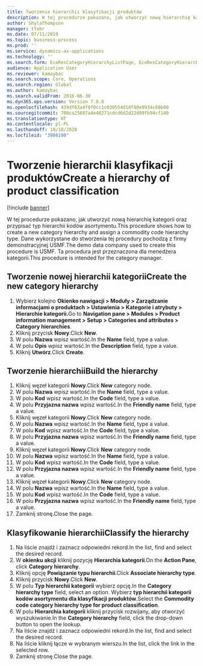 ```yaml
---
title: Tworzenie hierarchii klasyfikacji produktów
description: W tej procedurze pokazano, jak utworzyć nową hierarchię kategorii oraz przypisać typ hierarchii kodów asortymentu.
author: ShylaThompson
manager: tfehr
ms.date: 07/11/2019
ms.topic: business-process
ms.prod: ''
ms.service: dynamics-ax-applications
ms.technology: ''
ms.search.form: EcoResCategoryHierarchyListPage, EcoResCategoryHierarchyCreate, EcoResCategory, EcoResCategoryHierarchyRole, EcoResProductCategory, EcoResCategorySearchList, EcoResCategoryHierarchyFactbox, EcoResCategoryFriendlyName, EcoResCategoryAddProduct
audience: Application User
ms.reviewer: kamaybac
ms.search.scope: Core, Operations
ms.search.region: Global
ms.author: kamaybac
ms.search.validFrom: 2016-06-30
ms.dyn365.ops.version: Version 7.0.0
ms.openlocfilehash: 439df63a4f8f0cc1c030554d18f80e9934c88b00
ms.sourcegitcommit: 708ca25687a4e48271cdcd6d2d22d99fb94cf140
ms.translationtype: HT
ms.contentlocale: pl-PL
ms.lasthandoff: 10/10/2020
ms.locfileid: "3986198"
---
```

# <a name="create-a-hierarchy-of-product-classification"></a><span data-ttu-id="851c5-103">Tworzenie hierarchii klasyfikacji produktów</span><span class="sxs-lookup"><span data-stu-id="851c5-103">Create a hierarchy of product classification</span></span>

[!include [banner](../../includes/banner.md)]

<span data-ttu-id="851c5-104">W tej procedurze pokazano, jak utworzyć nową hierarchię kategorii oraz przypisać typ hierarchii kodów asortymentu.</span><span class="sxs-lookup"><span data-stu-id="851c5-104">This procedure shows how to create a new category hierarchy and assign a commodity code hierarchy type.</span></span> <span data-ttu-id="851c5-105">Dane wykorzystane do stworzenia tej procedury pochodzą z firmy demonstracyjnej USMF.</span><span class="sxs-lookup"><span data-stu-id="851c5-105">The demo data company used to create this procedure is USMF.</span></span> <span data-ttu-id="851c5-106">Ta procedura jest przeznaczona dla menedżera kategorii.</span><span class="sxs-lookup"><span data-stu-id="851c5-106">This procedure is intended for the category manager.</span></span>


## <a name="create-the-new-category-hierarchy"></a><span data-ttu-id="851c5-107">Tworzenie nowej hierarchii kategorii</span><span class="sxs-lookup"><span data-stu-id="851c5-107">Create the new category hierarchy</span></span>
1. <span data-ttu-id="851c5-108">Wybierz kolejno **Okienko nawigacji > Moduły > Zarządzanie informacjami o produktach > Ustawienia > Kategorie i atrybuty > Hierarchie kategorii.**</span><span class="sxs-lookup"><span data-stu-id="851c5-108">Go to **Navigation pane > Modules > Product information management > Setup > Categories and attributes > Category hierarchies**.</span></span>
2. <span data-ttu-id="851c5-109">Kliknij przycisk **Nowy**.</span><span class="sxs-lookup"><span data-stu-id="851c5-109">Click **New**.</span></span>
3. <span data-ttu-id="851c5-110">W polu **Nazwa** wpisz wartość.</span><span class="sxs-lookup"><span data-stu-id="851c5-110">In the **Name** field, type a value.</span></span>
4. <span data-ttu-id="851c5-111">W polu **Opis** wpisz wartość.</span><span class="sxs-lookup"><span data-stu-id="851c5-111">In the **Description** field, type a value.</span></span>
5. <span data-ttu-id="851c5-112">Kliknij **Utwórz**.</span><span class="sxs-lookup"><span data-stu-id="851c5-112">Click **Create**.</span></span>

## <a name="build-the-hierarchy"></a><span data-ttu-id="851c5-113">Tworzenie hierarchii</span><span class="sxs-lookup"><span data-stu-id="851c5-113">Build the hierarchy</span></span>
1. <span data-ttu-id="851c5-114">Kliknij węzeł kategorii **Nowy**.</span><span class="sxs-lookup"><span data-stu-id="851c5-114">Click **New** category node.</span></span>
2. <span data-ttu-id="851c5-115">W polu **Nazwa** wpisz wartość.</span><span class="sxs-lookup"><span data-stu-id="851c5-115">In the **Name** field, type a value.</span></span>
3. <span data-ttu-id="851c5-116">W polu **Kod** wpisz wartość.</span><span class="sxs-lookup"><span data-stu-id="851c5-116">In the **Code** field, type a value.</span></span>
4. <span data-ttu-id="851c5-117">W polu **Przyjazna nazwa** wpisz wartość.</span><span class="sxs-lookup"><span data-stu-id="851c5-117">In the **Friendly name** field, type a value.</span></span>
5. <span data-ttu-id="851c5-118">Kliknij węzeł kategorii **Nowy**.</span><span class="sxs-lookup"><span data-stu-id="851c5-118">Click **New** category node.</span></span>
6. <span data-ttu-id="851c5-119">W polu **Nazwa** wpisz wartość.</span><span class="sxs-lookup"><span data-stu-id="851c5-119">In the **Name** field, type a value.</span></span>
7. <span data-ttu-id="851c5-120">W polu **Kod** wpisz wartość.</span><span class="sxs-lookup"><span data-stu-id="851c5-120">In the **Code** field, type a value.</span></span>
8. <span data-ttu-id="851c5-121">W polu **Przyjazna nazwa** wpisz wartość.</span><span class="sxs-lookup"><span data-stu-id="851c5-121">In the **Friendly name** field, type a value.</span></span>
9. <span data-ttu-id="851c5-122">Kliknij węzeł kategorii **Nowy**.</span><span class="sxs-lookup"><span data-stu-id="851c5-122">Click **New** category node.</span></span>
10. <span data-ttu-id="851c5-123">W polu **Nazwa** wpisz wartość.</span><span class="sxs-lookup"><span data-stu-id="851c5-123">In the **Name** field, type a value.</span></span>
11. <span data-ttu-id="851c5-124">W polu **Kod** wpisz wartość.</span><span class="sxs-lookup"><span data-stu-id="851c5-124">In the **Code** field, type a value.</span></span>
12. <span data-ttu-id="851c5-125">W polu **Przyjazna nazwa** wpisz wartość.</span><span class="sxs-lookup"><span data-stu-id="851c5-125">In the **Friendly name** field, type a value.</span></span>
13. <span data-ttu-id="851c5-126">Kliknij węzeł kategorii **Nowy**.</span><span class="sxs-lookup"><span data-stu-id="851c5-126">Click **New** category node.</span></span>
14. <span data-ttu-id="851c5-127">W polu **Nazwa** wpisz wartość.</span><span class="sxs-lookup"><span data-stu-id="851c5-127">In the **Name** field, type a value.</span></span>
15. <span data-ttu-id="851c5-128">W polu **Kod** wpisz wartość.</span><span class="sxs-lookup"><span data-stu-id="851c5-128">In the **Code** field, type a value.</span></span>
16. <span data-ttu-id="851c5-129">W polu **Przyjazna nazwa** wpisz wartość.</span><span class="sxs-lookup"><span data-stu-id="851c5-129">In the **Friendly name** field, type a value.</span></span>
17. <span data-ttu-id="851c5-130">Zamknij stronę.</span><span class="sxs-lookup"><span data-stu-id="851c5-130">Close the page.</span></span>

## <a name="classify-the-hierarchy"></a><span data-ttu-id="851c5-131">Klasyfikowanie hierarchii</span><span class="sxs-lookup"><span data-stu-id="851c5-131">Classify the hierarchy</span></span>
1. <span data-ttu-id="851c5-132">Na liście znajdź i zaznacz odpowiedni rekord.</span><span class="sxs-lookup"><span data-stu-id="851c5-132">In the list, find and select the desired record.</span></span>
2. <span data-ttu-id="851c5-133">W **okienku akcji** kliknij pozycję **Hierarchia kategorii**.</span><span class="sxs-lookup"><span data-stu-id="851c5-133">On the **Action Pane**, click **Category hierarchy**.</span></span>
3. <span data-ttu-id="851c5-134">Kliknij opcję **Powiązanie typu hierarchii**.</span><span class="sxs-lookup"><span data-stu-id="851c5-134">Click **Associate hierarchy type**.</span></span>
4. <span data-ttu-id="851c5-135">Kliknij przycisk **Nowy**.</span><span class="sxs-lookup"><span data-stu-id="851c5-135">Click **New**.</span></span>
5. <span data-ttu-id="851c5-136">W polu **Typ hierarchii kategorii** wybierz opcję.</span><span class="sxs-lookup"><span data-stu-id="851c5-136">In the **Category hierarchy type** field, select an option.</span></span> <span data-ttu-id="851c5-137">Wybierz **typ hierarchii kategorii kodów asortymentu dla klasyfikacji produktów**.</span><span class="sxs-lookup"><span data-stu-id="851c5-137">Select the **Commodity code category hierarchy type for product classification**.</span></span>  
6. <span data-ttu-id="851c5-138">W polu **Hierarchia kategorii** kliknij przycisk rozwijany, aby otworzyć wyszukiwanie.</span><span class="sxs-lookup"><span data-stu-id="851c5-138">In the **Category hierarchy** field, click the drop-down button to open the lookup.</span></span>
7. <span data-ttu-id="851c5-139">Na liście znajdź i zaznacz odpowiedni rekord.</span><span class="sxs-lookup"><span data-stu-id="851c5-139">In the list, find and select the desired record.</span></span>
8. <span data-ttu-id="851c5-140">Na liście kliknij łącze w wybranym wierszu.</span><span class="sxs-lookup"><span data-stu-id="851c5-140">In the list, click the link in the selected row.</span></span>
9. <span data-ttu-id="851c5-141">Zamknij stronę.</span><span class="sxs-lookup"><span data-stu-id="851c5-141">Close the page.</span></span>

